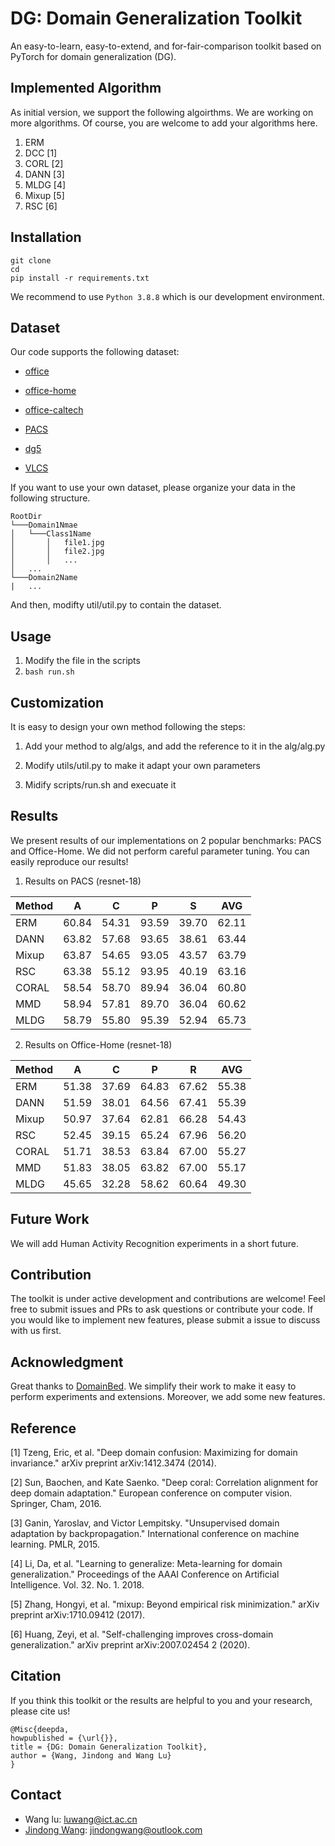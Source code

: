 # DG: Domain Generalization Toolkit

An easy-to-learn, easy-to-extend, and for-fair-comparison toolkit based on PyTorch for domain generalization (DG).

## Implemented Algorithm

As initial version, we support the following algoirthms. We are working on more algorithms. Of course, you are welcome to add your algorithms here.

1. ERM
2. DCC [1]
3. CORL [2]
4. DANN [3]
5. MLDG [4]
6. Mixup [5]
7. RSC [6]

## Installation

```
git clone 
cd 
pip install -r requirements.txt
```
We recommend to use `Python 3.8.8` which is our development environment.

## Dataset

Our code supports the following dataset:

* [office](https://mega.nz/file/dSpjyCwR#9ctB4q1RIE65a4NoJy0ox3gngh15cJqKq1XpOILJt9s)

* [office-home](https://www.hemanthdv.org/officeHomeDataset.html)

* [office-caltech](https://pan.baidu.com/s/14JEGQ56LJX7LMbd6GLtxCw)

* [PACS](https://drive.google.com/uc?id=0B6x7gtvErXgfbF9CSk53UkRxVzg)

* [dg5](https://transferlearningdrive.blob.core.windows.net/teamdrive/dataset/dg5.tar.gz)

* [VLCS](https://drive.google.com/uc?id=1skwblH1_okBwxWxmRsp9_qi15hyPpxg8)

If you want to use your own dataset, please organize your data in the following structure.

```
RootDir
└───Domain1Nmae
│   └───Class1Name
│       │   file1.jpg
│       │   file2.jpg
│       │   ...
│   ...
└───Domain2Name
|   ...    
```

And then, modifty util/util.py to contain the dataset.

## Usage

1. Modify the file in the scripts
2. `bash run.sh`

## Customization

It is easy to design your own method following the steps:

1. Add your method to alg/algs, and add the reference to it in the alg/alg.py

2. Modify utils/util.py to make it adapt your own parameters

3. Midify scripts/run.sh and execuate it

## Results

We present results of our implementations on 2 popular benchmarks: PACS and Office-Home. We did not perform careful parameter tuning. You can easily reproduce our results!

1. Results on PACS (resnet-18)

| Method | A | C | P | S | AVG |
|----------|----------|----------|----------|----------|----------|
| ERM | 60.84 | 54.31 | 93.59 | 39.70 | 62.11 |
| DANN | 63.82 | 57.68 | 93.65 | 38.61 | 63.44 |
| Mixup | 63.87 | 54.65 | 93.05 | 43.57 | 63.79 |
| RSC | 63.38 | 55.12 | 93.95 | 40.19 | 63.16 |
| CORAL | 58.54 | 58.70 | 89.94 | 36.04 | 60.80 |
| MMD | 58.94 | 57.81 | 89.70 | 36.04 | 60.62 |
| MLDG | 58.79 | 55.80 | 95.39 | 52.94 | 65.73 |

2. Results on Office-Home (resnet-18)

| Method | A | C | P | R | AVG |
|----------|----------|----------|----------|----------|----------|
| ERM | 51.38 | 37.69 | 64.83 | 67.62 | 55.38 |
| DANN | 51.59 | 38.01 | 64.56 | 67.41 | 55.39 |
| Mixup | 50.97 | 37.64 | 62.81 | 66.28 | 54.43 |
| RSC | 52.45 | 39.15 | 65.24 | 67.96 | 56.20 |
| CORAL | 51.71 | 38.53 | 63.84 | 67.00 | 55.27 |
| MMD | 51.83 | 38.05 | 63.82 | 67.00 | 55.17 |
| MLDG | 45.65 | 32.28 | 58.62 | 60.64 | 49.30 |

## Future Work

We will add Human Activity Recognition experiments in a short future.

## Contribution

The toolkit is under active development and contributions are welcome! Feel free to submit issues and PRs to ask questions or contribute your code. If you would like to implement new features, please submit a issue to discuss with us first.

## Acknowledgment

Great thanks to [DomainBed](https://github.com/facebookresearch/DomainBed). We simplify their work to make it easy to perform experiments and extensions. Moreover, we add some new features.

## Reference

[1] Tzeng, Eric, et al. "Deep domain confusion: Maximizing for domain invariance." arXiv preprint arXiv:1412.3474 (2014).

[2] Sun, Baochen, and Kate Saenko. "Deep coral: Correlation alignment for deep domain adaptation." European conference on computer vision. Springer, Cham, 2016.

[3] Ganin, Yaroslav, and Victor Lempitsky. "Unsupervised domain adaptation by backpropagation." International conference on machine learning. PMLR, 2015.

[4] Li, Da, et al. "Learning to generalize: Meta-learning for domain generalization." Proceedings of the AAAI Conference on Artificial Intelligence. Vol. 32. No. 1. 2018.

[5] Zhang, Hongyi, et al. "mixup: Beyond empirical risk minimization." arXiv preprint arXiv:1710.09412 (2017).

[6] Huang, Zeyi, et al. "Self-challenging improves cross-domain generalization." arXiv preprint arXiv:2007.02454 2 (2020).

## Citation

If you think this toolkit or the results are helpful to you and your research, please cite us!

```
@Misc{deepda,
howpublished = {\url{}},   
title = {DG: Domain Generalization Toolkit},  
author = {Wang, Jindong and Wang Lu}
}  
```

## Contact

- Wang lu: luwang@ict.ac.cn
- [Jindong Wang](http://www.jd92.wang/): jindongwang@outlook.com